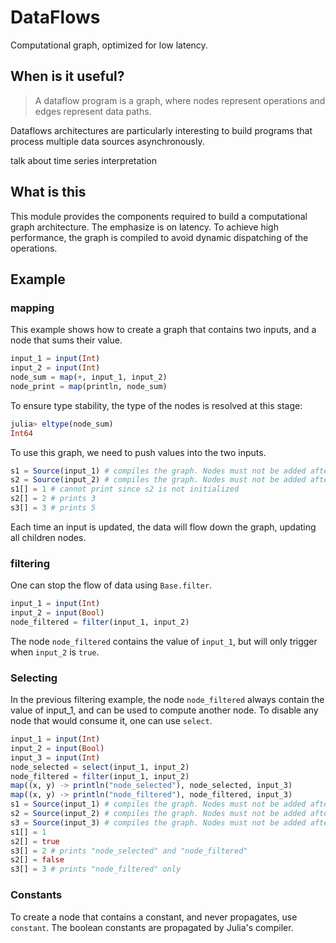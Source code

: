 # DataFlows 

Computational graph, optimized for low latency.

## When is it useful?
> A dataflow program is a graph, where nodes represent operations and edges represent data paths. 

Dataflows architectures are particularly interesting to build programs that process multiple data
sources asynchronously.

talk about time series interpretation

## What is this 

This module provides the components required to build a computational graph architecture.
The emphasize is on latency.
To achieve high performance, the graph is compiled to avoid dynamic dispatching of the operations.

## Example

### mapping

This example shows how to create a graph that contains two inputs, and a node that sums their value.
```julia
input_1 = input(Int)
input_2 = input(Int)
node_sum = map(+, input_1, input_2)
node_print = map(println, node_sum)
```
To ensure type stability, the type of the nodes is resolved at this stage:
```julia
julia> eltype(node_sum)
Int64
```

To use this graph, we need to push values into the two inputs.
```julia
s1 = Source(input_1) # compiles the graph. Nodes must not be added afterwards.
s2 = Source(input_2) # compiles the graph. Nodes must not be added afterwards.
s1[] = 1 # cannot print since s2 is not initialized
s2[] = 2 # prints 3
s3[] = 3 # prints 5
```
Each time an input is updated, the data will flow down the graph, 
updating all children nodes.

### filtering

One can stop the flow of data using `Base.filter`.
```julia
input_1 = input(Int)
input_2 = input(Bool)
node_filtered = filter(input_1, input_2)
```
The node `node_filtered` contains the value of `input_1`,
but will only trigger when `input_2` is `true`.

### Selecting
In the previous filtering example, the node `node_filtered` always contain the value of input_1,
and can be used to compute another node.
To disable any node that would consume it, one can use `select`.
```julia
input_1 = input(Int)
input_2 = input(Bool)
input_3 = input(Int)
node_selected = select(input_1, input_2)
node_filtered = filter(input_1, input_2)
map((x, y) -> println("node_selected"), node_selected, input_3)
map((x, y) -> println("node_filtered"), node_filtered, input_3)
s1 = Source(input_1) # compiles the graph. Nodes must not be added afterwards.
s2 = Source(input_2) # compiles the graph. Nodes must not be added afterwards.
s3 = Source(input_3) # compiles the graph. Nodes must not be added afterwards.
s1[] = 1
s2[] = true
s3[] = 2 # prints "node_selected" and "node_filtered"
s2[] = false
s3[] = 3 # prints "node_filtered" only
```

### Constants

To create a node that contains a constant, and never propagates, use `constant`.
The boolean constants are propagated by Julia's compiler.

